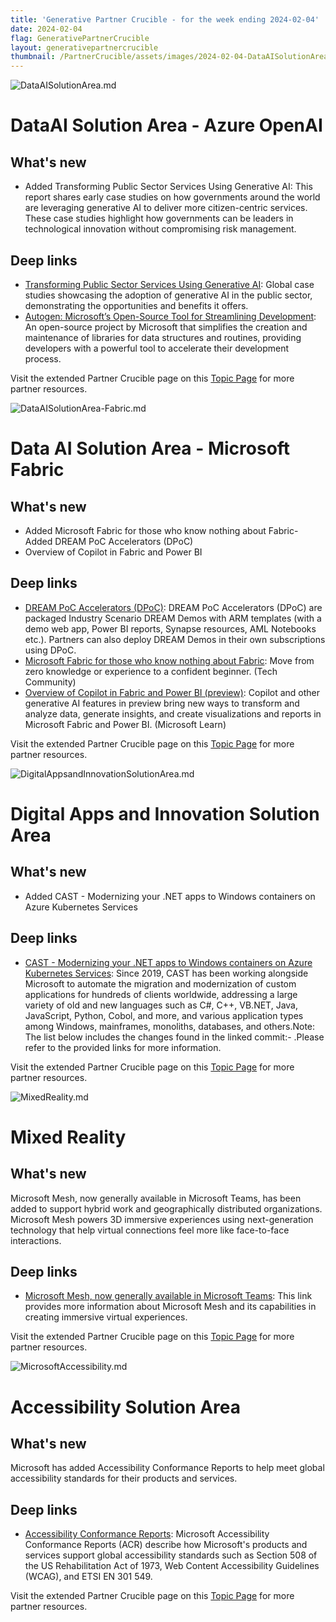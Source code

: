 ```yaml
---
title: 'Generative Partner Crucible - for the week ending 2024-02-04'
date: 2024-02-04
flag: GenerativePartnerCrucible
layout: generativepartnercrucible
thumbnail: /PartnerCrucible/assets/images/2024-02-04-DataAISolutionArea.md-image.png
---
```


![ DataAISolutionArea.md ]( /PartnerCrucible/assets/images/2024-02-04-DataAISolutionArea.md-image.png )

# DataAI Solution Area - Azure OpenAI

## What's new

- Added Transforming Public Sector Services Using Generative AI: This report shares early case studies on how governments around the world are leveraging generative AI to deliver more citizen-centric services. These case studies highlight how governments can be leaders in technological innovation without compromising risk management.

## Deep links

- [Transforming Public Sector Services Using Generative AI](https://wwps.microsoft.com/wp-content/uploads/2024/01/Microsoft_Transforming20Public20Sector20Services20Using20Generative20AI_Feb202024201.pdf): Global case studies showcasing the adoption of generative AI in the public sector, demonstrating the opportunities and benefits it offers.
- [Autogen: Microsoft’s Open-Source Tool for Streamlining Development](https://techcommunity.microsoft.com/t5/educator-developer-blog/autogen-microsoft-s-open-source-tool-for-streamlining/ba-p/4040417): An open-source project by Microsoft that simplifies the creation and maintenance of libraries for data structures and routines, providing developers with a powerful tool to accelerate their development process.

Visit the extended Partner Crucible page on this [Topic Page](https://lagimik.github.io/PartnerCrucible/DataAISolutionArea-AzureOpenAI) for more partner resources.

![ DataAISolutionArea-Fabric.md ]( /PartnerCrucible/assets/images/2024-02-04-DataAISolutionArea-Fabric.md-image.png )

# Data AI Solution Area - Microsoft Fabric

## What's new

- Added Microsoft Fabric for those who know nothing about Fabric- Added DREAM PoC Accelerators (DPoC)
- Overview of Copilot in Fabric and Power BI

## Deep links

- [DREAM PoC Accelerators (DPoC)](https://github.com/microsoft/Azure-Analytics-and-AI-Engagement/tree/microsoftfabric): DREAM PoC Accelerators (DPoC) are packaged Industry Scenario DREAM Demos with ARM templates (with a demo web app, Power BI reports, Synapse resources, AML Notebooks etc.). Partners can also deploy DREAM Demos in their own subscriptions using DPoC.
- [Microsoft Fabric for those who know nothing about Fabric](https://techcommunity.microsoft.com/t5/educator-developer-blog/microsoft-fabric-for-those-who-know-nothing-about-fabric/ba-p/3999684): Move from zero knowledge or experience to a confident beginner. (Tech Community)
- [Overview of Copilot in Fabric and Power BI (preview)](https://learn.microsoft.com/en-us/fabric/get-started/copilot-fabric-overview): Copilot and other generative AI features in preview bring new ways to transform and analyze data, generate insights, and create visualizations and reports in Microsoft Fabric and Power BI. (Microsoft Learn)

Visit the extended Partner Crucible page on this [Topic Page](https://lagimik.github.io/PartnerCrucible/DataAISolutionArea-Fabric) for more partner resources.

![ DigitalAppsandInnovationSolutionArea.md ]( /PartnerCrucible/assets/images/2024-02-04-DigitalAppsandInnovationSolutionArea.md-image.png )

# Digital Apps and Innovation Solution Area

## What's new

- Added CAST - Modernizing your .NET apps to Windows containers on Azure Kubernetes Services

## Deep links

- [CAST - Modernizing your .NET apps to Windows containers on Azure Kubernetes Services](https://techcommunity.microsoft.com/t5/containers/cast-modernizing-your-net-apps-to-windows-containers-on-azure/ba-p/4037740): Since 2019, CAST has been working alongside Microsoft to automate the migration and modernization of custom applications for hundreds of clients worldwide, addressing a large variety of old and new languages such as C#, C++, VB.NET, Java, JavaScript, Python, Cobol, and more, and various application types among Windows, mainframes, monoliths, databases, and others.Note: The list below includes the changes found in the linked commit:- .Please refer to the provided links for more information.

Visit the extended Partner Crucible page on this [Topic Page](https://lagimik.github.io/PartnerCrucible/DigitalAppsandInnovationSolutionArea) for more partner resources.

![ MixedReality.md ]( /PartnerCrucible/assets/images/2024-02-04-MixedReality.md-image.png )

# Mixed Reality

## What's new

Microsoft Mesh, now generally available in Microsoft Teams, has been added to support hybrid work and geographically distributed organizations. Microsoft Mesh powers 3D immersive experiences using next-generation technology that help virtual connections feel more like face-to-face interactions.

## Deep links

- [Microsoft Mesh, now generally available in Microsoft Teams](https://www.microsoft.com/en-us/microsoft-365/blog/2024/01/24/bring-virtual-connections-to-life-with-microsoft-mesh-now-generally-available-in-microsoft-teams/): This link provides more information about Microsoft Mesh and its capabilities in creating immersive virtual experiences.

Visit the extended Partner Crucible page on this [Topic Page](https://lagimik.github.io/PartnerCrucible/MixedReality) for more partner resources.

![ MicrosoftAccessibility.md ]( /PartnerCrucible/assets/images/2024-02-04-MicrosoftAccessibility.md-image.png )

# Accessibility Solution Area

## What's new

Microsoft has added Accessibility Conformance Reports to help meet global accessibility standards for their products and services.

## Deep links

- [Accessibility Conformance Reports](https://www.microsoft.com/en-us/accessibility/conformance-reports): Microsoft Accessibility Conformance Reports (ACR) describe how Microsoft's products and services support global accessibility standards such as Section 508 of the US Rehabilitation Act of 1973, Web Content Accessibility Guidelines (WCAG), and ETSI EN 301 549.

Visit the extended Partner Crucible page on this [Topic Page](https://lagimik.github.io/PartnerCrucible/MicrosoftAccessibility) for more partner resources.


